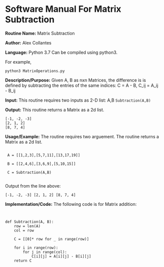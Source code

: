 # Software Manual For Matrix Subtraction

**Routine Name:** Matrix Subtraction
 
**Author:** Alex Collantes
 
**Language:** Python 3.7 Can be compiled using python3.

For example,

`python3 MatrixOperations.py`

**Description/Purpose:** Given A, B as nxn Matrices, the difference is  is defined by subtracting the entries of the same indices: C = A - B, C_ij = A_ij - B_ij



**Input:** This routine requires two inputs as 2-D list: A,B
`Subtraction(A,B)`

**Output:** This routine returns a Matrix as a 2d list.
```
[-1, -2, -3]
[2, 1, 2]
[8, 7, 4]

```

**Usage/Example:** The routine requires two arguement. The routine returns a Matrix as a 2d list.
```python3

 A = [[1,2,3],[5,7,11],[13,17,19]]
 
 B = [[2,4,6],[3,6,9],[5,10,15]]

 C = Subtraction(A,B)


 ```
Output from the line above:

`[-1, -2, -3]
[2, 1, 2]
[8, 7, 4]
`

**Implementation/Code:** The following code is for Matrix addition:

```python3 


def Subtraction(A, B):
    row = len(A)
    col = row

    C = [[0]* row for _ in range(row)]

    for i in range(row):
        for j in range(col):
            C[i][j] = A[i][j] - B[i][j]
    return C
    
```

